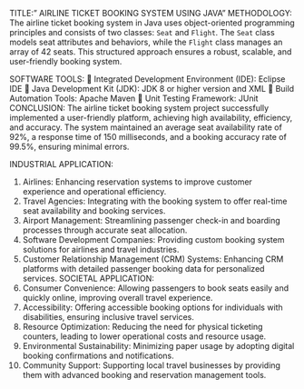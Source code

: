 TITLE:” AIRLINE TICKET BOOKING SYSTEM USING JAVA”
METHODOLOGY:
The airline ticket booking system in Java uses object-oriented programming principles and consists of two classes: `Seat` and `Flight`. The `Seat` class models seat attributes and behaviors, while the `Flight` class manages an array of 42 seats. This structured approach ensures a robust, scalable, and user-friendly booking system.

SOFTWARE TOOLS:
	Integrated Development Environment (IDE): Eclipse IDE
	Java Development Kit (JDK): JDK 8 or higher version and XML
	Build Automation Tools: Apache Maven
	Unit Testing Framework: JUnit
CONCLUSION:
The airline ticket booking system project successfully implemented a user-friendly platform, achieving high availability, efficiency, and accuracy. The system maintained an average seat availability rate of 92%, a response time of 150 milliseconds, and a booking accuracy rate of 99.5%, ensuring minimal errors.

INDUSTRIAL APPLICATION:
1.	Airlines: Enhancing reservation systems to improve customer experience and operational efficiency.
2.	Travel Agencies: Integrating with the booking system to offer real-time seat availability and booking services.
3.	Airport Management: Streamlining passenger check-in and boarding processes through accurate seat allocation.
4.	Software Development Companies: Providing custom booking system solutions for airlines and travel industries.
5.	Customer Relationship Management (CRM) Systems: Enhancing CRM platforms with detailed passenger booking data for personalized services.
SOCIETAL APPLICATION:
1.	Consumer Convenience: Allowing passengers to book seats easily and quickly online, improving overall travel experience.
2.	Accessibility: Offering accessible booking options for individuals with disabilities, ensuring inclusive travel services.
3.	Resource Optimization: Reducing the need for physical ticketing counters, leading to lower operational costs and resource usage.
4.	Environmental Sustainability: Minimizing paper usage by adopting digital booking confirmations and notifications.
5.	Community Support: Supporting local travel businesses by providing them with advanced booking and reservation management tools.
